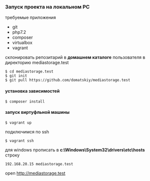 ### Запуск проекта на локальном PC

требуемые приложения 
- git
- php7.2
- composer
- virtualbox
- vagrant

склонировать репозитарий в **домашнем каталоге** пользователя в директорию mediastorage.test
```
$ cd mediastorage.test
$ git init
$ git pull https://github.com/domatskiy/mediastorage.test
```  

#### установка зависимостей

```
$ composer install
```

#### запуск виртуфльной машины

```
$ vagrant up
```

подключимся по ssh 
```
$ vagrant ssh
```

для windows прописать в **c:\Windows\System32\drivers\etc\hosts** строку
```
192.168.20.15 mediastorage.test
```

open http://mediastorage.test